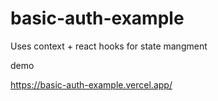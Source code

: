 # basic-auth-example
Uses context + react hooks for state mangment 

demo 

https://basic-auth-example.vercel.app/
